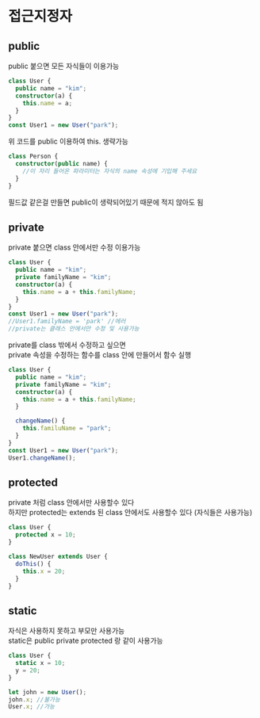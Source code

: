 # 접근지정자

## public

public 붙으면 모든 자식들이 이용가능

```ts
class User {
  public name = "kim";
  constructor(a) {
    this.name = a;
  }
}
const User1 = new User("park");
```

위 코드를 public 이용하여 this. 생략가능

```ts
class Person {
  constructor(public name) {
    //이 자리 들어온 파라미터는 자식의 name 속성에 기입해 주세요
  }
}
```

필드값 같은걸 만들면 public이 생략되어있기 때문에 적지 않아도 됨

## private

private 붙으면 class 안에서만 수정 이용가능

```ts
class User {
  public name = "kim";
  private familyName = "kim";
  constructor(a) {
    this.name = a + this.familyName;
  }
}
const User1 = new User("park");
//User1.familyName = 'park' //에러
//private는 클래스 안에서만 수정 및 사용가능
```

private를 class 밖에서 수정하고 싶으면  
private 속성을 수정하는 함수를 class 안에 만들어서 함수 실행

```ts
class User {
  public name = "kim";
  private familyName = "kim";
  constructor(a) {
    this.name = a + this.familyName;
  }

  changeName() {
    this.familuName = "park";
  }
}
const User1 = new User("park");
User1.changeName();
```

## protected

private 처럼 class 안에서만 사용할수 있다  
하지만 protected는 extends 된 class 안에서도 사용할수 있다 (자식들은 사용가능)

```ts
class User {
  protected x = 10;
}

class NewUser extends User {
  doThis() {
    this.x = 20;
  }
}
```

## static

자식은 사용하지 못하고 부모만 사용가능  
static은 public private protected 랑 같이 사용가능

```ts
class User {
  static x = 10;
  y = 20;
}

let john = new User();
john.x; //불가능
User.x; //가능
```
